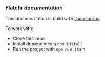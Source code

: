 ### Flatchr documentation

This documentation is build with [Docusaurus](https://docusaurus.io/).

To work with:

- Clone this repo
- Install dependencies `npm install`
- Run the project with `npm run start`

